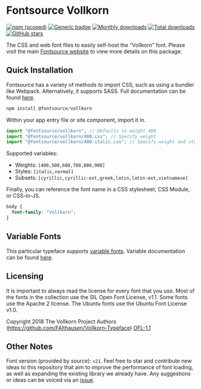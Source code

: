 # Fontsource Vollkorn

[![npm (scoped)](https://img.shields.io/npm/v/@fontsource/vollkorn?color=brightgreen)](https://www.npmjs.com/package/@fontsource/vollkorn) [![Generic badge](https://img.shields.io/badge/fontsource-passing-brightgreen)](https://github.com/fontsource/fontsource) [![Monthly downloads](https://badgen.net/npm/dm/@fontsource/vollkorn)](https://github.com/fontsource/fontsource) [![Total downloads](https://badgen.net/npm/dt/@fontsource/vollkorn)](https://github.com/fontsource/fontsource) [![GitHub stars](https://img.shields.io/github/stars/fontsource/fontsource.svg?style=social&label=Star)](https://github.com/fontsource/fontsource/stargazers)

The CSS and web font files to easily self-host the “Vollkorn” font. Please visit the main [Fontsource website](https://fontsource.org/fonts/vollkorn) to view more details on this package.

## Quick Installation

Fontsource has a variety of methods to import CSS, such as using a bundler like Webpack. Alternatively, it supports SASS. Full documentation can be found [here](https://fontsource.org/docs/getting-started/introduction).

```javascript
npm install @fontsource/vollkorn
```

Within your app entry file or site component, import it in.

```javascript
import "@fontsource/vollkorn"; // Defaults to weight 400
import "@fontsource/vollkorn/400.css"; // Specify weight
import "@fontsource/vollkorn/400-italic.css"; // Specify weight and style

```

Supported variables:
- Weights: `[400,500,600,700,800,900]`
- Styles: `[italic,normal]`
- Subsets: `[cyrillic,cyrillic-ext,greek,latin,latin-ext,vietnamese]`

Finally, you can reference the font name in a CSS stylesheet, CSS Module, or CSS-in-JS.

```css
body {
  font-family: "Vollkorn";
}
```

## Variable Fonts

This particular typeface supports [variable fonts](https://developer.mozilla.org/en-US/docs/Web/CSS/CSS_Fonts/Variable_Fonts_Guide).
Variable documentation can be found [here](https://fontsource.org/docs/getting-started/variable).

## Licensing
It is important to always read the license for every font that you use.
Most of the fonts in the collection use the SIL Open Font License, v1.1. Some fonts use the Apache 2 license. The Ubuntu fonts use the Ubuntu Font License v1.0.

Copyright 2018 The Vollkorn Project Authors (https://github.com/FAlthausen/Vollkorn-Typeface)
[OFL-1.1](http://scripts.sil.org/OFL)

## Other Notes
Font version (provided by source): `v21`.
Feel free to star and contribute new ideas to this repository that aim to improve the performance of font loading, as well as expanding the existing library we already have. Any suggestions or ideas can be voiced via an [issue](https://github.com/fontsource/fontsource/issues).